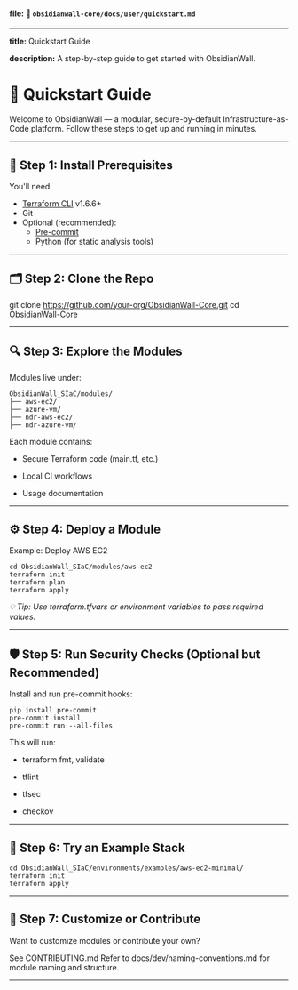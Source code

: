 
#### file: 📁 `obsidianwall-core/docs/user/quickstart.md`



---

**title:** Quickstart Guide

**description:** A step-by-step guide to get started with ObsidianWall.

# 🚀 Quickstart Guide

Welcome to ObsidianWall — a modular, secure-by-default Infrastructure-as-Code platform. Follow these steps to get up and running in minutes.

---

## 🧱 Step 1: Install Prerequisites

You'll need:

- [Terraform CLI](https://www.terraform.io/downloads.html) v1.6.6+
- Git
- Optional (recommended):
  - [Pre-commit](https://pre-commit.com/)  
  - Python (for static analysis tools)

---

## 🗂 Step 2: Clone the Repo


git clone https://github.com/your-org/ObsidianWall-Core.git
cd ObsidianWall-Core

---

## 🔍 Step 3: Explore the Modules
Modules live under:
```
ObsidianWall_SIaC/modules/
├── aws-ec2/
├── azure-vm/
├── ndr-aws-ec2/
├── ndr-azure-vm/
```
Each module contains:

 - Secure Terraform code (main.tf, etc.)

 - Local CI workflows

 - Usage documentation
---

## ⚙️ Step 4: Deploy a Module
Example: Deploy AWS EC2
```
cd ObsidianWall_SIaC/modules/aws-ec2
terraform init
terraform plan
terraform apply
```
_💡 Tip: Use terraform.tfvars or environment variables to pass required values._

---
## 🛡 Step 5: Run Security Checks (Optional but Recommended)
Install and run pre-commit hooks:
```
pip install pre-commit
pre-commit install
pre-commit run --all-files
```
This will run:

 - terraform fmt, validate

 - tflint

 - tfsec

 - checkov
---

## 🧪 Step 6: Try an Example Stack
```
cd ObsidianWall_SIaC/environments/examples/aws-ec2-minimal/
terraform init
terraform apply
```
---

## 🔄 Step 7: Customize or Contribute
Want to customize modules or contribute your own?

See CONTRIBUTING.md
Refer to docs/dev/naming-conventions.md for module naming and structure.

---
